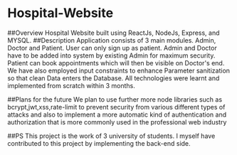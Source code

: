 # Hospital-Website

##Overview
Hospital Website built using ReactJs, NodeJs, Express, and MYSQL.
##Description
Application consists of 3 main modules. Admin, Doctor and Patient.
User can only sign up as patient. Admin and Doctor have to be added into system by existing Admin for maximum security.
Patient can book appointments which will then be visible on Doctor's end.
We have also employed input constraints to enhance Parameter sanitization so that clean Data enters the Database.
All technologies were learnt and implemented from scratch within 3 months.

##Plans for the future
We plan to use further more node libraries such as bcrypt,jwt,xss,rate-limit to prevent security from various different types of attacks
and also to implement a more automatic kind of authentication and authorization that is more commonly used in the professional web industry

##PS
This project is the work of 3 university of students. I myself have contributed to this project by implementing the back-end side.


